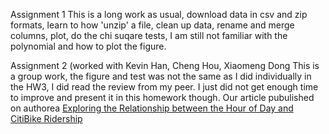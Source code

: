 Assignment 1 
This is a long work as usual, download data in csv and zip formats, learn to how 'unzip' a file, clean up data, rename and merge columns, 
plot, do the chi suqare tests, I am still not familiar with the polynomial and how to plot the figure. 

Assignment 2 (worked with Kevin Han, Cheng Hou, Xiaomeng Dong
This is a group work, the figure and test was not the same as I did individually in the HW3, I did read the review from my peer. I just
did not get enough time to improve and present it in this homework though.
Our article pubulished on authorea
[Exploring the Relationship between the Hour of Day and CitiBike Ridership](https://www.authorea.com/users/106379/articles/133192/_show_article)
